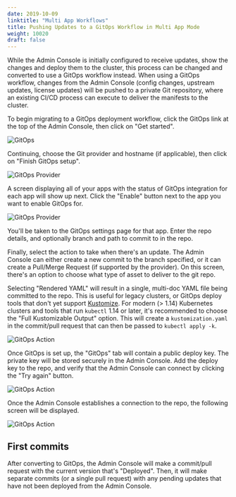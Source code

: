 ```yaml
---
date: 2019-10-09
linktitle: "Multi App Workflows"
title: Pushing Updates to a GitOps Workflow in Multi App Mode
weight: 10020
draft: false
---
```


While the Admin Console is initially configured to receive updates, show the changes and deploy them to the cluster, this process can be changed and converted to use a GitOps workflow instead. When using a GitOps workflow, changes from the Admin Console (config changes, upstream updates, license updates) will be pushed to a private Git repository, where an existing CI/CD process can execute to deliver the manifests to the cluster.

To begin migrating to a GitOps deployment workflow, click the GitOps link at the top of the Admin Console, then click on "Get started".

![GitOps](/images/gitops.png)

Continuing, choose the Git provider and hostname (if applicable), then click on "Finish GitOps setup".

![GitOps Provider](/images/gitops-provider-multi-app.png)

A screen displaying all of your apps with the status of GitOps integration for each app will show up next. Click the "Enable" button next to the app you want to enable GitOps for.

![GitOps Provider](/images/gitops-apps.png)

You'll be taken to the GitOps settings page for that app. Enter the repo details, and optionally branch and path to commit to in the repo.

Finally, select the action to take when there's an update. The Admin Console can either create a new commit to the branch specified, or it can create a Pull/Merge Request (if supported by the provider). On this screen, there's an option to choose what type of asset to deliver to the git repo.

Selecting "Rendered YAML" will result in a single, multi-doc YAML file being committed to the repo. This is useful for legacy clusters, or GitOps deploy tools that don't yet support [Kustomize](https://kustomize.io). For modern (> 1.14) Kubernetes clusters and tools that run `kubectl` 1.14 or later, it's recommended to choose the "Full Kustomizable Output" option. This will create a `kustomization.yaml` in the commit/pull request that can then be passed to `kubectl apply -k`.

![GitOps Action](/images/gitops-settings-multi-app.png)

Once GitOps is set up, the "GitOps" tab will contain a public deploy key. The private key will be stored securely in the Admin Console. Add the deploy key to the repo, and verify that the Admin Console can connect by clicking the "Try again" button.

![GitOps Action](/images/gitops-no-connection-multi-app.png)

Once the Admin Console establishes a connection to the repo, the following screen will be displayed.

![GitOps Action](/images/gitops-connected-multi-app.png)

## First commits

After converting to GitOps, the Admin Console will make a commit/pull request with the current version that's "Deployed". Then, it will make separate commits (or a single pull request) with any pending updates that have not been deployed from the Admin Console.
